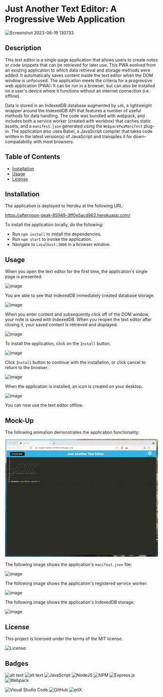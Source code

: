 # Just Another Text Editor: A Progressive Web Application

![Screenshot 2023-06-19 130733](https://github.com/mathminx/Text-Editor/assets/122234007/b0880b9a-959d-47f5-8a71-22e4ee354dab)


## Description

This text editor is a single-page application that allows users to create notes or code snippets that can be retrieved for later use. This PWA evolved from an existing application to which data retrieval and storage methods were added. It automatically saves content inside the text editor when the DOM window is unfocused. The application meets the criteria for a progressive web application (PWA):  It can be run in a browser, but can also be installed on a user's device where it functions without an internet connection (i.e. offline). 

Data is stored in an IndexedDB database augmented by `idb`, a lightweight wrapper around the IndexedDB API that features a number of useful methods for data handling. The code was bundled with webpack, and includes both a service worker (created with workbox) that caches static assets, and a `manifest.json` generated using the `WebpackPwaManifest` plug-in. The application also uses Babel, a JavaScript compiler that takes code written in the latest version(s) of JavaScript and transpiles it for down-compatability with most browsers.


## Table of Contents

* [Installation](#installation)
* [Usage](#usage)
* [License](#license)


## Installation

The application is deployed to Heroku at the following URL: 

https://afternoon-peak-85949-3ff0e5acd962.herokuapp.com/


To install the application locally, do the following:
  
* Run `npm install` to install the dependencies. 
* Run `npm start` to invoke the application.
* Navigate to `Localhost:3000` in a browser window.


## Usage

When you open the text editor for the first time, the application's single page is presented.

![image](https://github.com/mathminx/Text-Editor/assets/122234007/e8fc0fdf-ae52-4230-8c25-a60299a87aca)


You are able to see that IndexedDB immediately created database storage.  

![image](https://github.com/mathminx/Text-Editor/assets/122234007/cd748c83-e25c-4d0b-9a4b-72a7a56219b4)


When you enter content and subsequently click off of the DOM window, your note is saved with IndexedDB. When you reopen the text editor after closing it, your saved content is retrieved and displayed. 

![image](https://github.com/mathminx/Text-Editor/assets/122234007/9bac455a-b373-4abb-846c-2622eb833e77)


To install the application, click on the `Install` button. 

![image](https://github.com/mathminx/Text-Editor/assets/122234007/5395b630-484d-4231-b098-ce6790875965)


Click `Install` button to continue with the installation, or click cancel to return to the browser. 

![image](https://github.com/mathminx/Text-Editor/assets/122234007/a91c7360-44a7-484c-b1a0-3a992ad3847c)


When the application is installed, an icon is created on your desktop.

![image](https://github.com/mathminx/Text-Editor/assets/122234007/8df86500-cdb4-4a0d-bd08-7bd147348204)


You can now use the text editor offline. 


## Mock-Up

The following animation demonstrates the application functionality:

![Demonstration of the finished Module 19 Challenge being used in the browser and then installed.](./Assets/00-demo.gif)

The following image shows the application's `manifest.json` file:

![image](https://github.com/mathminx/Text-Editor/assets/122234007/3aeab8ed-b8f2-4023-ad36-9ae02d138713)

The following image shows the application's registered service worker:

![image](https://github.com/mathminx/Text-Editor/assets/122234007/bd5d7934-b9b9-4077-b66a-62defde26f05)

The following image shows the application's IndexedDB storage:

![image](https://github.com/mathminx/Text-Editor/assets/122234007/c0c93407-a244-4023-93f7-91411680e499)


## License

 This project is licensed under the terms of the MIT license.

 ![License: ](https://img.shields.io/badge/License-MIT-blueviolet.svg)


## Badges

![alt text](https://img.shields.io/badge/HTML-239120?style=for-the-badge&logo=html5&logoColor=white)  ![alt text]( https://img.shields.io/badge/CSS-239120?&style=for-the-badge&logo=css3&logoColor=white)  ![JavaScript](https://img.shields.io/badge/javascript-%23323330.svg?style=for-the-badge&logo=javascript&logoColor=%23F7DF1E)  ![NodeJS](https://img.shields.io/badge/node.js-6DA55F?style=for-the-badge&logo=node.js&logoColor=white)  ![NPM](https://img.shields.io/badge/NPM-%23CB3837.svg?style=for-the-badge&logo=npm&logoColor=white)  ![Express.js](https://img.shields.io/badge/express.js-%23404d59.svg?style=for-the-badge&logo=express&logoColor=%2361DAFB)  ![Webpack](https://img.shields.io/badge/webpack-%238DD6F9.svg?style=for-the-badge&logo=webpack&logoColor=black)  

![Visual Studio Code](https://img.shields.io/badge/Visual%20Studio%20Code-0078d7.svg?style=for-the-badge&logo=visual-studio-code&logoColor=white) ![GitHub](https://img.shields.io/badge/github-%23121011.svg?style=for-the-badge&logo=github&logoColor=white)  ![edX](https://img.shields.io/badge/edX-%2302262B.svg?style=for-the-badge&logo=edX&logoColor=white)

